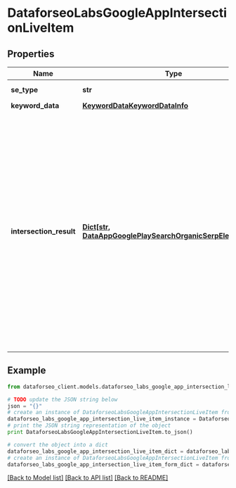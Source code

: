 # DataforseoLabsGoogleAppIntersectionLiveItem


## Properties

Name | Type | Description | Notes
------------ | ------------- | ------------- | -------------
**se_type** | **str** | search engine type | [optional] 
**keyword_data** | [**KeywordDataKeywordDataInfo**](KeywordDataKeywordDataInfo.md) |  | [optional] 
**intersection_result** | [**Dict[str, DataAppGooglePlaySearchOrganicSerpElementItem]**](DataAppGooglePlaySearchOrganicSerpElementItem.md) | contains SERP data for the returned keyword data will be provided in separate arrays for each app ID you specified in the app_ids object when setting a task; depending on the number of specified app IDs, it can contain from 1 to 20 arrays named respectively | [optional] 

## Example

```python
from dataforseo_client.models.dataforseo_labs_google_app_intersection_live_item import DataforseoLabsGoogleAppIntersectionLiveItem

# TODO update the JSON string below
json = "{}"
# create an instance of DataforseoLabsGoogleAppIntersectionLiveItem from a JSON string
dataforseo_labs_google_app_intersection_live_item_instance = DataforseoLabsGoogleAppIntersectionLiveItem.from_json(json)
# print the JSON string representation of the object
print DataforseoLabsGoogleAppIntersectionLiveItem.to_json()

# convert the object into a dict
dataforseo_labs_google_app_intersection_live_item_dict = dataforseo_labs_google_app_intersection_live_item_instance.to_dict()
# create an instance of DataforseoLabsGoogleAppIntersectionLiveItem from a dict
dataforseo_labs_google_app_intersection_live_item_form_dict = dataforseo_labs_google_app_intersection_live_item.from_dict(dataforseo_labs_google_app_intersection_live_item_dict)
```
[[Back to Model list]](../README.md#documentation-for-models) [[Back to API list]](../README.md#documentation-for-api-endpoints) [[Back to README]](../README.md)


